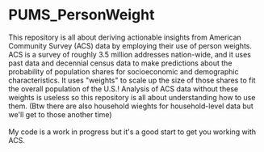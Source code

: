 # PUMS_PersonWeight
This repository is all about deriving actionable insights from American Community Survey (ACS) data by employing their use of person weights. 
ACS is a survey of roughly 3.5 million addresses nation-wide, and it uses past data and decennial census data to make predictions about the probability of population shares for socioeconomic and demographic characteristics. 
It uses "weights" to scale up the size of those shares to fit the overall population of the U.S.! 
Analysis of ACS data without these weights is useless so this repository is all about understanding how to use them. (Btw there are also household wieghts for household-level data but we'll get to those another time)\
\
My code is a work in progress but it's a good start to get you working with ACS.
